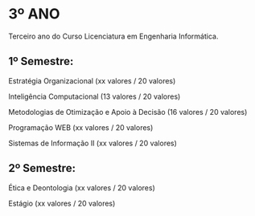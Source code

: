 # 3º ANO

Terceiro ano do Curso Licenciatura em Engenharia Informática.

## 1º Semestre:

Estratégia Organizacional (xx valores / 20 valores)

Inteligência Computacional (13 valores / 20 valores)

Metodologias de Otimização e Apoio à Decisão (16 valores / 20 valores)

Programação WEB (xx valores / 20 valores)

Sistemas de Informação II (xx valores / 20 valores)


## 2º Semestre:
	 	 	 	 
Ética e Deontologia (xx valores / 20 valores)

Estágio (xx valores / 20 valores)
